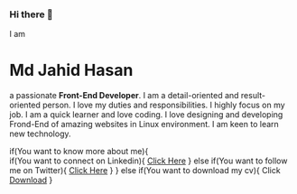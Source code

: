 ### Hi there 👋

I am <h1>Md Jahid Hasan</h1> a passionate <strong>Front-End Developer</strong>. I am a detail-oriented and result-oriented person. I love my duties and responsibilities. I highly focus on my job. I am a quick learner and love coding. I love designing and developing Frond-End of amazing websites in Linux environment. I am keen to learn new technology.


if(You want to know more about me){ <br>
  if(You want to connect on Linkedin){
       <a href="https://www.linkedin.com/in/md-jahid-hasan-584712243/">Click Here</a>
  }
  else if(You want to follow me on Twitter){
       <a href="https://twitter.com/mdjahidhasan919">Click Here</a>
  }
}
else if(You want to download my cv){
     Click [Download](https://github.com/hmjahid/hmjahid/files/11053281/Md.Jahid.Hasan-CV.pdf)
}


<!--
Want to know more about me?

Let's connect on <a href="https://www.linkedin.com/in/md-jahid-hasan-584712243/">Linkedin</a>

&& ||

Follow me on <a href="https://twitter.com/mdjahidhasan919">Twitter</a>

||

Download my CV from here => 
[Md Jahid Hasan-CV.pdf](https://github.com/hmjahid/hmjahid/files/11053281/Md.Jahid.Hasan-CV.pdf)
-->

<!--
**hmjahid/hmjahid** is a ✨ _special_ ✨ repository because its `README.md` (this file) appears on your GitHub profile.

Here are some ideas to get you started:

- 🔭 I’m currently working on ...
- 🌱 I’m currently learning ...
- 👯 I’m looking to collaborate on ...
- 🤔 I’m looking for help with ...
- 💬 Ask me about ...
- 📫 How to reach me: ...
- 😄 Pronouns: ...
- ⚡ Fun fact: ...
-->




